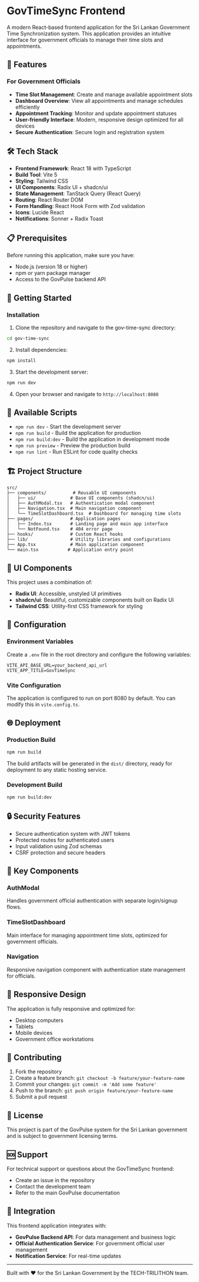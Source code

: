 # GovTimeSync Frontend

A modern React-based frontend application for the Sri Lankan Government Time Synchronization system. This application provides an intuitive interface for government officials to manage their time slots and appointments.

## 🌟 Features

### For Government Officials
- **Time Slot Management**: Create and manage available appointment slots
- **Dashboard Overview**: View all appointments and manage schedules efficiently
- **Appointment Tracking**: Monitor and update appointment statuses
- **User-friendly Interface**: Modern, responsive design optimized for all devices
- **Secure Authentication**: Secure login and registration system

## 🛠️ Tech Stack

- **Frontend Framework**: React 18 with TypeScript
- **Build Tool**: Vite 5
- **Styling**: Tailwind CSS
- **UI Components**: Radix UI + shadcn/ui
- **State Management**: TanStack Query (React Query)
- **Routing**: React Router DOM
- **Form Handling**: React Hook Form with Zod validation
- **Icons**: Lucide React
- **Notifications**: Sonner + Radix Toast

## 📋 Prerequisites

Before running this application, make sure you have:

- Node.js (version 18 or higher)
- npm or yarn package manager
- Access to the GovPulse backend API

## 🚀 Getting Started

### Installation

1. Clone the repository and navigate to the gov-time-sync directory:
```bash
cd gov-time-sync
```

2. Install dependencies:
```bash
npm install
```

3. Start the development server:
```bash
npm run dev
```

4. Open your browser and navigate to `http://localhost:8080`

## 📜 Available Scripts

- `npm run dev` - Start the development server
- `npm run build` - Build the application for production
- `npm run build:dev` - Build the application in development mode
- `npm run preview` - Preview the production build
- `npm run lint` - Run ESLint for code quality checks

## 🏗️ Project Structure

```
src/
├── components/          # Reusable UI components
│   ├── ui/             # Base UI components (shadcn/ui)
│   ├── AuthModal.tsx   # Authentication modal component
│   ├── Navigation.tsx  # Main navigation component
│   └── TimeSlotDashboard.tsx  # Dashboard for managing time slots
├── pages/              # Application pages
│   ├── Index.tsx       # Landing page and main app interface
│   └── NotFound.tsx    # 404 error page
├── hooks/              # Custom React hooks
├── lib/                # Utility libraries and configurations
├── App.tsx             # Main application component
└── main.tsx           # Application entry point
```

## 🎨 UI Components

This project uses a combination of:
- **Radix UI**: Accessible, unstyled UI primitives
- **shadcn/ui**: Beautiful, customizable components built on Radix UI
- **Tailwind CSS**: Utility-first CSS framework for styling

## 🔧 Configuration

### Environment Variables
Create a `.env` file in the root directory and configure the following variables:
```env
VITE_API_BASE_URL=your_backend_api_url
VITE_APP_TITLE=GovTimeSync
```

### Vite Configuration
The application is configured to run on port 8080 by default. You can modify this in `vite.config.ts`.

## 🌐 Deployment

### Production Build
```bash
npm run build
```

The build artifacts will be generated in the `dist/` directory, ready for deployment to any static hosting service.

### Development Build
```bash
npm run build:dev
```

## 🔒 Security Features

- Secure authentication system with JWT tokens
- Protected routes for authenticated users
- Input validation using Zod schemas
- CSRF protection and secure headers

## 🎯 Key Components

### AuthModal
Handles government official authentication with separate login/signup flows.

### TimeSlotDashboard
Main interface for managing appointment time slots, optimized for government officials.

### Navigation
Responsive navigation component with authentication state management for officials.

## 📱 Responsive Design

The application is fully responsive and optimized for:
- Desktop computers
- Tablets
- Mobile devices
- Government office workstations

## 🤝 Contributing

1. Fork the repository
2. Create a feature branch: `git checkout -b feature/your-feature-name`
3. Commit your changes: `git commit -m 'Add some feature'`
4. Push to the branch: `git push origin feature/your-feature-name`
5. Submit a pull request

## 📄 License

This project is part of the GovPulse system for the Sri Lankan government and is subject to government licensing terms.

## 🆘 Support

For technical support or questions about the GovTimeSync frontend:
- Create an issue in the repository
- Contact the development team
- Refer to the main GovPulse documentation

## 🔄 Integration

This frontend application integrates with:
- **GovPulse Backend API**: For data management and business logic
- **Official Authentication Service**: For government official user management
- **Notification Service**: For real-time updates

---

Built with ❤️ for the Sri Lankan Government by the TECH-TRILITHON team.